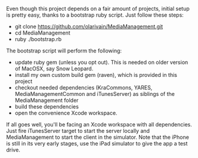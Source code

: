 Even though this project depends on a fair amount of projects, initial setup is pretty easy, thanks to a bootstrap ruby script.
Just follow these steps:
- git clone https://github.com/olarivain/MediaManagement.git
- cd MediaManagement
- ruby ./bootstrap.rb

The bootstrap script will perform the following:
- update ruby gem (unless you opt out). This is needed on older version of MacOSX, say Snow Leopard.
- install my own custom build gem (raven), which is provided in this project
- checkout needed dependencies (KraCommons, YARES, MediaManagementCommon and iTunesServer) as siblings of the MediaManagement folder
- build these dependencies
- open the convenience Xcode workspace.

If all goes well, you'll be facing an Xcode workspace with all dependencies.
Just fire iTunesServer target to start the server locally and MediaManagement to start the client in the simulator.
Note that the iPhone is still in its very early stages, use the iPad simulator to give the app a test drive.